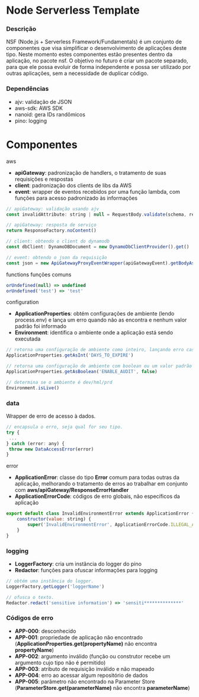 # Node Serverless Template
### Descrição
NSF (Node.js + Serverless Framework/Fundamentals) é um conjunto de componentes que visa simplificar o desenvolvimento de aplicações deste tipo. Neste momento estes componentes estão presentes dentro da aplicação, no pacote nsf. O objetivo no futuro é criar um pacote separado, para que ele possa evoluir de forma independente e possa ser utilizado por outras
aplicações, sem a necessidade de duplicar código.

### Dependências

- ajv: validação de JSON
- aws-sdk: AWS SDK
- nanoid: gera IDs randômicos
- pino: logging

# Componentes

aws
- **apiGateway**: padronização de handlers, o tratamento de suas requisições e respostas
- **client**: padronização dos clients de libs da AWS
- **event**: wrapper de eventos recebidos por uma função lambda, com funções para acesso padronizado às informações

```javascript
// apiGateway: validação usando ajv
const invalidAttribute: string | null = RequestBody.validate(schema, requestBody)

// apiGateway: resposta de serviço
return ResponseFactory.noContent()

// client: obtendo o client do dynamodb
const dbClient: DynamoDBDocument = new DynamoDbClientProvider().get()

// event: obtendo o json da requisição
const json = new ApiGatewayProxyEventWrapper(apiGatewayEvent).getBodyAsJson()
```

functions
funções comuns
```javascript
orUndefined(null) => undefined
orUndefined('test') => 'test'
```

configuration
- **ApplicationProperties**: obtém configurações de ambiente (lendo process.env) e lança um erro quando não as encontra e nenhum valor padrão foi informado
- **Environment**: identifica o ambiente onde a aplicação está sendo executada

```javascript
// retorna uma configuração de ambiente como inteiro, lançando erro caso não seja encontrada.
ApplicationProperties.getAsInt('DAYS_TO_EXPIRE')

// retorna uma configuração de ambiente com boolean ou um valor padrão caso não seja encontrada.
ApplicationProperties.getAsBoolean('ENABLE_AUDIT', false)

// determina se o ambiente é dev/hml/prd
Environment.isLive()
```

### data
Wrapper de erro de acesso à dados.

```javascript
// encapsula o erro, seja qual for seu tipo.
try {
 ...
} catch (error: any) {
 throw new DataAccessError(error)
}
```

error
- **ApplicationError**: classe do tipo **Error** comum para todas outras da aplicação, melhorando o tratamento de erros ao trabalhar em conjunto com **aws/apiGateway/ResponseErrorHandler**
- **ApplicationErrorCode**: códigos de erro globais, não específicos da aplicação

```javascript
export default class InvalidEnvironmentError extends ApplicationError {
 	constructor(value: string) {
 		super('InvalidEnvironmentError', ApplicationErrorCode.ILLEGAL_ARGUMENT, value)
 	}
}
```

### logging
- **LoggerFactory**: cria um instância do logger do pino
- **Redactor**: funções para ofuscar informações para logging

```javascript
// obtém uma instância do logger.
LoggerFactory,getLogger('loggerName')

// ofusca o texto.
Redactor.redact('sensitive information') => 'sensiti**************'
```

### Códigos de erro
- **APP-000**: desconhecido
- **APP-001**: propriedade de aplicação não encontrado (**ApplicationProperties.get(propertyName)** não encontra
**propertyName**)
- **APP-002**: argumento inválido (função ou construtor recebe um argumento cujo tipo não é permitido)
- **APP-003**: atributo de requisição inválido e não mapeado
- **APP-004**: erro ao acessar algum repositório de dados
- **APP-005**: parâmetro não encontrado na Parameter Store (**ParameterStore.get(parameterName)** não encontra
**parameterName**)